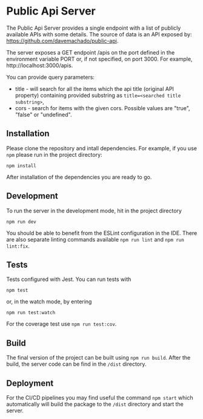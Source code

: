 # Public Api Server

The Public Api Server provides a single endpoint with a list of publicly available APIs with some details. The
source of data is an API exposed by: https://github.com/davemachado/public-api.

The server exposes a GET endpoint /apis on the port defined in the environment variable PORT or, if not specified, on port 3000. For example,
http://localhost:3000/apis.

You can provide query parameters:
- title - will search for all the items which the api title (original API property) containing provided substring as `title=<searched title substring>`,
- cors - search for items with the given cors. Possible values are "true", "false" or "undefined".

## Installation

Please clone the repository and intall dependencies. For example, if you use `npm` please run in the project directory:
```
npm install
```

After installation of the dependencies you are ready to go.

## Development

To run the server in the development mode, hit in the project directory
```
npm run dev
```

You should be able to benefit from the ESLint configuration in the IDE. There are also separate linting commands available `npm run lint` and `npm run lint:fix`.

## Tests

Tests configured with Jest. You can run tests with
```
npm test
```

or, in the watch mode, by entering
```
npm run test:watch
```

For the coverage test use `npm run test:cov`.

## Build

The final version of the project can be built using `npm run build`. After the build, the server code can be find in the `/dist` directory.

## Deployment

For the CI/CD pipelines you may find useful the command `npm start` which automatically will build the package to the `/dist` directory and start the server.
